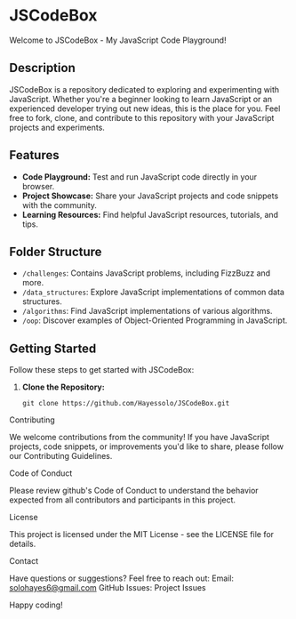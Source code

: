 # JSCodeBox

Welcome to JSCodeBox - My JavaScript Code Playground!

## Description

JSCodeBox is a repository dedicated to exploring and experimenting with JavaScript. Whether you're a beginner looking to learn JavaScript or an experienced developer trying out new ideas, this is the place for you. Feel free to fork, clone, and contribute to this repository with your JavaScript projects and experiments.

## Features

- **Code Playground:** Test and run JavaScript code directly in your browser.
- **Project Showcase:** Share your JavaScript projects and code snippets with the community.
- **Learning Resources:** Find helpful JavaScript resources, tutorials, and tips.

## Folder Structure

- `/challenges`: Contains JavaScript problems, including FizzBuzz and more.
- `/data_structures`: Explore JavaScript implementations of common data structures.
- `/algorithms`: Find JavaScript implementations of various algorithms.
- `/oop`: Discover examples of Object-Oriented Programming in JavaScript.

## Getting Started

Follow these steps to get started with JSCodeBox:

1. **Clone the Repository:**
   ```shell
   git clone https://github.com/Hayessolo/JSCodeBox.git
   
Contributing

We welcome contributions from the community! If you have JavaScript projects, code snippets, or improvements you'd like to share, please follow our Contributing Guidelines.

Code of Conduct

Please review github's Code of Conduct to understand the behavior expected from all contributors and participants in this project.

License

This project is licensed under the MIT License - see the LICENSE file for details.

Contact

Have questions or suggestions? Feel free to reach out:
Email: solohayes6@gmail.com
GitHub Issues: Project Issues

Happy coding!
